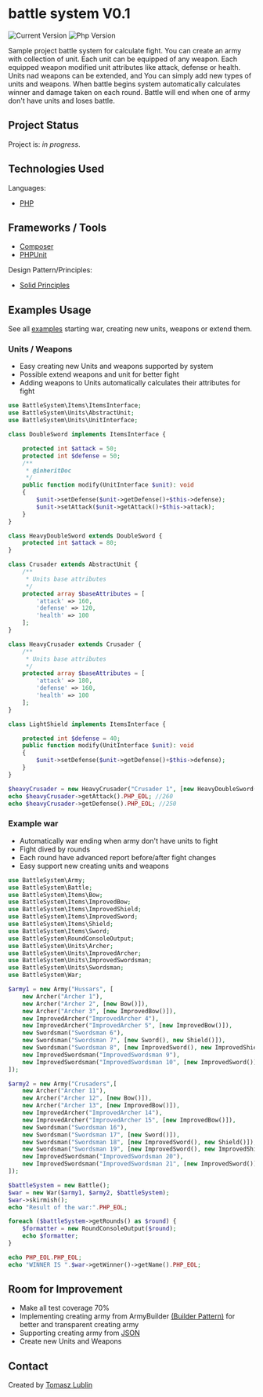 # battle system V0.1 
![Current Version](https://img.shields.io/badge/version-0.1-brightgreen) ![Php Version](https://img.shields.io/badge/PHP-7.4-yellowgreen)

Sample project battle system for calculate fight. You can create an army with collection of unit. Each unit can be equipped of any weapon.
Each equipped weapon modified unit attributes like attack, defense or health.
Units nad weapons can be extended, and You can simply add new types of units and weapons.
When battle begins system automatically calculates winner and damage taken on each round.
Battle will end when one of army don't have units and loses battle.

## Project Status
Project is: _in progress_.

## Technologies Used
Languages:
- [PHP](https://www.php.net/)

## Frameworks / Tools
- [Composer](https://getcomposer.org/)
- [PHPUnit](https://phpunit.de/)

Design Pattern/Principles:
- [Solid Principles](https://en.wikipedia.org/wiki/SOLID)

## Examples Usage
See all [examples](https://github.com/lubski/battle-system/tree/main/examples) starting war, creating new units, weapons or extend them.

### Units / Weapons
- Easy creating new Units and weapons supported by system
- Possible extend weapons and unit for better fight
- Adding weapons to Units automatically calculates their attributes for fight 
```php
use BattleSystem\Items\ItemsInterface;
use BattleSystem\Units\AbstractUnit;
use BattleSystem\Units\UnitInterface;

class DoubleSword implements ItemsInterface {

    protected int $attack = 50;
    protected int $defense = 50;
    /**
     * @inheritDoc
     */
    public function modify(UnitInterface $unit): void
    {
        $unit->setDefense($unit->getDefense()+$this->defense);
        $unit->setAttack($unit->getAttack()+$this->attack);
    }
}

class HeavyDoubleSword extends DoubleSword {
    protected int $attack = 80;
}

class Crusader extends AbstractUnit {
    /**
     * Units base attributes
     */
    protected array $baseAttributes = [
        'attack' => 160,
        'defense' => 120,
        'health' => 100
    ];
}

class HeavyCrusader extends Crusader {
    /**
     * Units base attributes
     */
    protected array $baseAttributes = [
        'attack' => 180,
        'defense' => 160,
        'health' => 100
    ];
}

class LightShield implements ItemsInterface {

    protected int $defense = 40;
    public function modify(UnitInterface $unit): void
    {
        $unit->setDefense($unit->getDefense()+$this->defense);
    }
}

$heavyCrusader = new HeavyCrusader("Crusader 1", [new HeavyDoubleSword(), new LightShield()]);
echo $heavyCrusader->getAttack().PHP_EOL; //260
echo $heavyCrusader->getDefense().PHP_EOL; //250
```
### Example war
- Automatically war ending when army don't have units to fight
- Fight dived by rounds
- Each round have advanced report before/after fight changes
- Easy support new creating units and weapons
```php
use BattleSystem\Army;
use BattleSystem\Battle;
use BattleSystem\Items\Bow;
use BattleSystem\Items\ImprovedBow;
use BattleSystem\Items\ImprovedShield;
use BattleSystem\Items\ImprovedSword;
use BattleSystem\Items\Shield;
use BattleSystem\Items\Sword;
use BattleSystem\RoundConsoleOutput;
use BattleSystem\Units\Archer;
use BattleSystem\Units\ImprovedArcher;
use BattleSystem\Units\ImprovedSwordsman;
use BattleSystem\Units\Swordsman;
use BattleSystem\War;

$army1 = new Army("Hussars", [
    new Archer("Archer 1"),
    new Archer("Archer 2", [new Bow()]),
    new Archer("Archer 3", [new ImprovedBow()]),
    new ImprovedArcher("ImprovedArcher 4"),
    new ImprovedArcher("ImprovedArcher 5", [new ImprovedBow()]),
    new Swordsman("Swordsman 6"),
    new Swordsman("Swordsman 7", [new Sword(), new Shield()]),
    new Swordsman("Swordsman 8", [new ImprovedSword(), new ImprovedShield()]),
    new ImprovedSwordsman("ImprovedSwordsman 9"),
    new ImprovedSwordsman("ImprovedSwordsman 10", [new ImprovedSword()]),
]);

$army2 = new Army("Crusaders",[
    new Archer("Archer 11"),
    new Archer("Archer 12", [new Bow()]),
    new Archer("Archer 13", [new ImprovedBow()]),
    new ImprovedArcher("ImprovedArcher 14"),
    new ImprovedArcher("ImprovedArcher 15", [new ImprovedBow()]),
    new Swordsman("Swordsman 16"),
    new Swordsman("Swordsman 17", [new Sword()]),
    new Swordsman("Swordsman 18", [new ImprovedSword(), new Shield()]),
    new Swordsman("Swordsman 19", [new ImprovedSword(), new ImprovedShield()]),
    new ImprovedSwordsman("ImprovedSwordsman 20"),
    new ImprovedSwordsman("ImprovedSwordsman 21", [new ImprovedSword()]),
]);

$battleSystem = new Battle();
$war = new War($army1, $army2, $battleSystem);
$war->skirmish();
echo "Result of the war:".PHP_EOL;

foreach ($battleSystem->getRounds() as $round) {
    $formatter = new RoundConsoleOutput($round);
    echo $formatter;
}

echo PHP_EOL.PHP_EOL;
echo "WINNER IS ".$war->getWinner()->getName().PHP_EOL;
```

## Room for Improvement
- Make all test coverage 70%
- Implementing creating army from ArmyBuilder [(Builder Pattern)](https://designpatternsphp.readthedocs.io/en/latest/Creational/Builder/README.html) for better and transparent creating army
- Supporting creating army from [JSON](https://pl.wikipedia.org/wiki/JSON)
- Create new Units and Weapons

## Contact
Created by [Tomasz Lublin](mailto:lubski@gmail.com)



